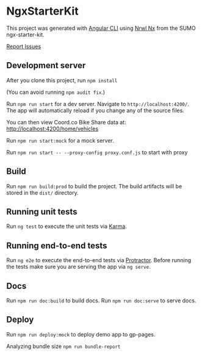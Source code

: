# NgxStarterKit

This project was generated with [Angular CLI](https://github.com/angular/angular-cli) using [Nrwl Nx](https://nrwl.io/nx) from the SUMO ngx-starter-kit.

[Report Issues](https://github.com/xmlking/ngx-starter-kit/issues)

## Development server

After you clone this project, run `npm install`

(You can avoid running `npm audit fix`.)

Run `npm run start` for a dev server. Navigate to `http://localhost:4200/`. The app will automatically reload if you change any of the source files.

You can then view Coord.co Bike Share data at: [http://localhost:4200/home/vehicles](http://localhost:4200/home/vehicles)

Run `npm run start:mock` for a mock server.

Run `npm run start -- --proxy-config proxy.conf.js` to start with proxy

## Build

Run `npm run build:prod` to build the project. The build artifacts will be stored in the `dist/` directory.

## Running unit tests

Run `ng test` to execute the unit tests via [Karma](https://karma-runner.github.io).

## Running end-to-end tests

Run `ng e2e` to execute the end-to-end tests via [Protractor](http://www.protractortest.org/).
Before running the tests make sure you are serving the app via `ng serve`.

## Docs

Run `npm run doc:build` to build docs.
Run `npm run doc:serve` to serve docs.

## Deploy

Run `npm run deploy:mock` to deploy demo app to gp-pages.

Analyzing bundle size `npm run bundle-report`
